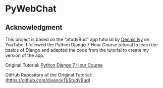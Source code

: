 # PyWebChat
## Acknowledgment

This project is based on the "StudyBud" app tutorial by [Dennis Ivy](https://youtu.be/PtQiiknWUcI) on YouTube. I followed the Python Django 7 Hour Course tutorial to learn the basics of Django and adapted the code from the tutorial to create my version of the app.

Original Tutorial: [Python Django 7 Hour Course](https://youtu.be/PtQiiknWUcI)

GitHub Repository of the Original Tutorial: (https://github.com/divanov11/StudyBud)

